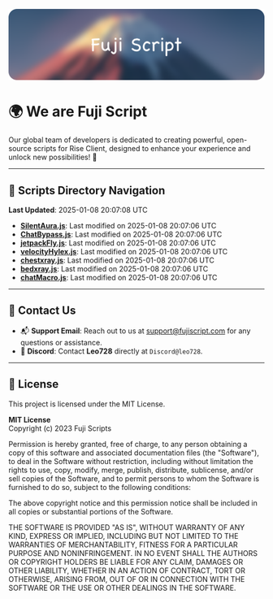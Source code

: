 ![Banner](.github/b.webp)

# 🌍 **We are Fuji Script**

Our global team of developers is dedicated to creating powerful, open-source scripts for Rise Client, designed to enhance your experience and unlock new possibilities! 🌟

---
<!-- SCRIPTS_NAVIGATION_START -->
## 📂 **Scripts Directory Navigation**

**Last Updated**: 2025-01-08 20:07:08 UTC

- **[SilentAura.js](scripts/SilentAura.js)**: Last modified on 2025-01-08 20:07:06 UTC
- **[ChatBypass.js](scripts/ChatBypass.js)**: Last modified on 2025-01-08 20:07:06 UTC
- **[jetpackFly.js](scripts/jetpackFly.js)**: Last modified on 2025-01-08 20:07:06 UTC
- **[velocityHylex.js](scripts/velocityHylex.js)**: Last modified on 2025-01-08 20:07:06 UTC
- **[chestxray.js](scripts/chestxray.js)**: Last modified on 2025-01-08 20:07:06 UTC
- **[bedxray.js](scripts/bedxray.js)**: Last modified on 2025-01-08 20:07:06 UTC
- **[chatMacro.js](scripts/chatMacro.js)**: Last modified on 2025-01-08 20:07:06 UTC

<!-- SCRIPTS_NAVIGATION_END -->

---

## 💬 **Contact Us**  
- 📬 **Support Email**: Reach out to us at [support@fujiscript.com](mailto:support@fujiscript.com) for any questions or assistance.  
- 💬 **Discord**: Contact **Leo728** directly at `Discord@leo728`.

---

## 📜 **License**

This project is licensed under the MIT License.  

**MIT License**  
Copyright (c) 2023 Fuji Scripts  

Permission is hereby granted, free of charge, to any person obtaining a copy of this software and associated documentation files (the "Software"), to deal in the Software without restriction, including without limitation the rights to use, copy, modify, merge, publish, distribute, sublicense, and/or sell copies of the Software, and to permit persons to whom the Software is furnished to do so, subject to the following conditions:  

The above copyright notice and this permission notice shall be included in all copies or substantial portions of the Software.  

THE SOFTWARE IS PROVIDED "AS IS", WITHOUT WARRANTY OF ANY KIND, EXPRESS OR IMPLIED, INCLUDING BUT NOT LIMITED TO THE WARRANTIES OF MERCHANTABILITY, FITNESS FOR A PARTICULAR PURPOSE AND NONINFRINGEMENT. IN NO EVENT SHALL THE AUTHORS OR COPYRIGHT HOLDERS BE LIABLE FOR ANY CLAIM, DAMAGES OR OTHER LIABILITY, WHETHER IN AN ACTION OF CONTRACT, TORT OR OTHERWISE, ARISING FROM, OUT OF OR IN CONNECTION WITH THE SOFTWARE OR THE USE OR OTHER DEALINGS IN THE SOFTWARE.  
